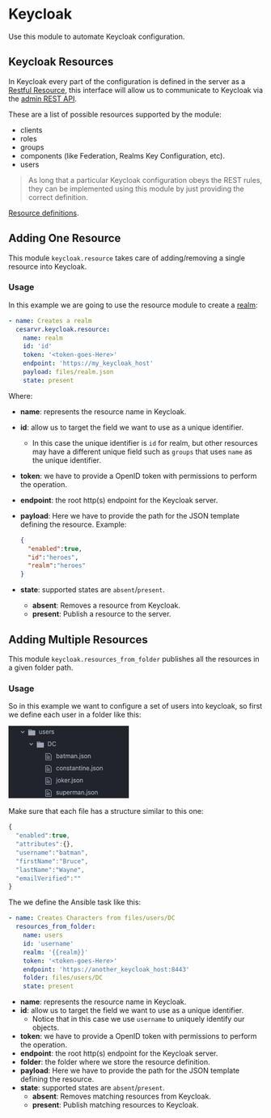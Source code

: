 # Keycloak

Use this module to automate Keycloak configuration.


## Keycloak Resources

In Keycloak every part of the configuration is defined in the server as a [Restful Resource](https://en.wikipedia.org/wiki/Representational_state_transfer), this interface will allow us to communicate to Keycloak via the [admin REST API](https://access.redhat.com/webassets/avalon/d/red-hat-single-sign-on/version-7.0.0/restapi/). 


These are a list of possible resources supported by the module: 

- clients
- roles
- groups
- components (like Federation, Realms Key Configuration, etc).
- users

> As long that a particular Keycloak configuration obeys the REST rules, they can be implemented using this module by just providing the correct definition.

[Resource definitions](https://github.com/cesarvr/keycloak-ansible-hello-world/tree/main/files).



## Adding One Resource

This module ``keycloak.resource`` takes care of adding/removing a single resource into Keycloak.


### Usage
In this example we are going to use the resource module to create a [realm](https://access.redhat.com/documentation/en-us/red_hat_single_sign-on/7.2/html/getting_started_guide/creating_a_realm_and_user):

```yml
- name: Creates a realm
  cesarvr.keycloak.resource:
    name: realm
    id: 'id'
    token: '<token-goes-Here>'
    endpoint: 'https://my_keycloak_host'
    payload: files/realm.json
    state: present    
```

Where:

- **name**: represents the resource name in Keycloak.
- **id**: allow us to target the field we want to use as a unique identifier.
  - In this case the unique identifier is ``id`` for realm, but other resources may have a different unique field such as ``groups`` that uses ``name`` as the unique identifier.
- **token**: we have to provide a OpenID token with permissions to perform the operation.
- **endpoint**: the root http(s) endpoint for the Keycloak server.
- **payload**: Here we have to provide the path for the JSON template defining the resource. Example:

  ```json
  {
    "enabled":true,
    "id":"heroes",
    "realm":"heroes"
  }
  ```
- **state**: supported states are ``absent``/``present``.
   - **absent**: Removes a resource from Keycloak.
   - **present**: Publish a resource to the server.


## Adding Multiple Resources

This module ``keycloak.resources_from_folder`` publishes all the resources in a given folder path.

### Usage
So in this example we want to configure a set of users into keycloak, so first we define each user in a folder like this:

![](https://github.com/cesarvr/keycloak-ansible-module/blob/main/docs/from_folder.png?raw=true)

Make sure that each file has a structure similar to this one:
```js
{
  "enabled":true,
  "attributes":{},
  "username":"batman",
  "firstName":"Bruce",
  "lastName":"Wayne",
  "emailVerified":""
}
```

The we define the Ansible task like this: 

```yml
- name: Creates Characters from files/users/DC
  resources_from_folder:
    name: users
    id: 'username'
    realm: '{{realm}}'
    token: '<token-goes-Here>'
    endpoint: 'https://another_keycloak_host:8443'
    folder: files/users/DC
    state: present
```

- **name**: represents the resource name in Keycloak.
- **id**: allow us to target the field we want to use as a unique identifier.
  -  Notice that in this case we use ``username`` to uniquely identify our objects.
- **token**: we have to provide a OpenID token with permissions to perform the operation.
- **endpoint**: the root http(s) endpoint for the Keycloak server.
- **folder**: the folder where we store the resource definition. 
- **payload**: Here we have to provide the path for the JSON template defining the resource.
- **state**: supported states are ``absent``/``present``.
   - **absent**: Removes matching resources from Keycloak.
   - **present**: Publish matching resources to Keycloak.
